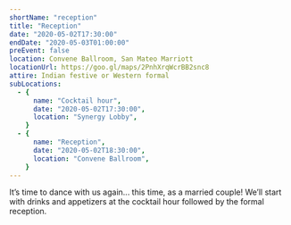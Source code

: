 ```yaml
---
shortName: "reception"
title: "Reception"
date: "2020-05-02T17:30:00"
endDate: "2020-05-03T01:00:00"
preEvent: false
location: Convene Ballroom, San Mateo Marriott
locationUrl: https://goo.gl/maps/2PnhXrqWcrBB2snc8
attire: Indian festive or Western formal
subLocations:
  - {
      name: "Cocktail hour",
      date: "2020-05-02T17:30:00",
      location: "Synergy Lobby",
    }
  - {
      name: "Reception",
      date: "2020-05-02T18:30:00",
      location: "Convene Ballroom",
    }
---
```


It’s time to dance with us again... this time, as a married couple! We’ll
start with drinks and appetizers at the cocktail hour followed by the formal
reception.
